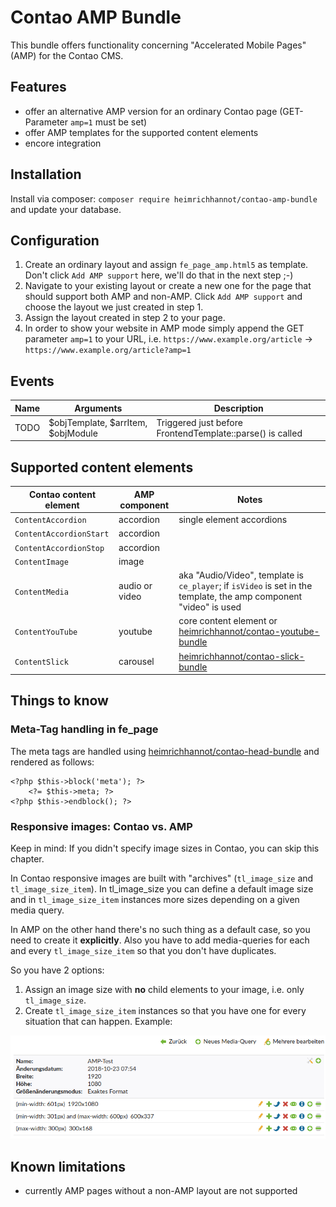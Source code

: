 # Contao AMP Bundle

This bundle offers functionality concerning \"Accelerated Mobile Pages\" (AMP) for the Contao CMS.

## Features

- offer an alternative AMP version for an ordinary Contao page (GET-Parameter `amp=1` must be set)
- offer AMP templates for the supported content elements
- encore integration

## Installation

Install via composer: `composer require heimrichhannot/contao-amp-bundle` and update your database.

## Configuration

1. Create an ordinary layout and assign `fe_page_amp.html5` as template. Don't click `Add AMP support` here, we'll do that in the next step ;-)
2. Navigate to your existing layout or create a new one for the page that should support both AMP and non-AMP. Click `Add AMP support` and choose the layout we just created in step 1.
3. Assign the layout created in step 2 to your page.
4. In order to show your website in AMP mode simply append the GET parameter `amp=1` to your URL, i.e. `https://www.example.org/article` -> `https://www.example.org/article?amp=1`

## Events

Name | Arguments | Description
---- | --------- | -----------
TODO | $objTemplate, $arrItem, $objModule | Triggered just before FrontendTemplate::parse() is called

## Supported content elements

Contao content element | AMP component | Notes
---------------------- | ------------- | -----
`ContentAccordion` | accordion | single element accordions
`ContentAccordionStart` | accordion |
`ContentAccordionStop` | accordion |
`ContentImage` | image |
`ContentMedia` | audio or video | aka "Audio/Video", template is `ce_player`; if `isVideo` is set in the template, the amp component "video" is used
`ContentYouTube` | youtube | core content element or [heimrichhannot/contao-youtube-bundle](https://github.com/heimrichhannot/contao-youtube-bundle)
`ContentSlick` | carousel | [heimrichhannot/contao-slick-bundle](https://github.com/heimrichhannot/contao-slick-bundle)

## Things to know

### Meta-Tag handling in fe_page

The meta tags are handled using [heimrichhannot/contao-head-bundle](https://github.com/heimrichhannot/contao-head-bundle) and rendered as follows:

```
<?php $this->block('meta'); ?>
    <?= $this->meta; ?>
<?php $this->endblock(); ?>
```

### Responsive images: Contao vs. AMP

Keep in mind: If you didn't specify image sizes in Contao, you can skip this chapter.

In Contao responsive images are built with "archives" (`tl_image_size` and `tl_image_size_item`). In tl_image_size you can define a default
image size and in `tl_image_size_item` instances more sizes depending on a given media query.

In AMP on the other hand there's no such thing as a default case, so you need to create it **explicitly**. Also you have to add media-queries for
each and every `tl_image_size_item` so that you don't have duplicates.

So you have 2 options:

1. Assign an image size with **no** child elements to your image, i.e. only `tl_image_size`.
2. Create `tl_image_size_item` instances so that you have one for every situation that can happen. Example:

![alt text](docs/image-sizes.png)

## Known limitations

- currently AMP pages without a non-AMP layout are not supported